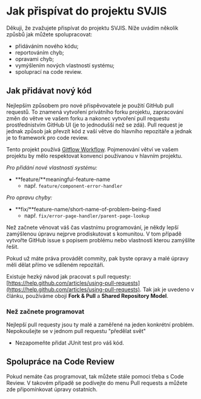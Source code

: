 # Jak přispívat do projektu SVJIS

Děkuji, že zvažujete přispívat do projektu SVJIS. Níže uvádím několik způsbů jak můžete spolupracovat:

* přidáváním nového kódu;
* reportováním chyb;
* opravami chyb;
* vymýšlením nových vlastností systému;
* spoluprací na code review.

## Jak přidávat nový kód

Nejlepším způsobem pro nové přispěvovatele je použití GitHub pull requestů. To znamená vytvoření privátního forku projektu, zapracování změn do větve ve vašem forku a nakonec vytvoření pull requestu prostřednistvím GitHub UI (je to jednodušší než se zdá). Pull request je jednak způsob jak převzít kód z vaší větve do hlavního repozitáře a jednak je to framework pro code review.  

Tento projekt používá [Gitflow Workflow](https://www.atlassian.com/git/tutorials/comparing-workflows/gitflow-workflow). Pojmenování větví ve vašem projektu by mělo respektovat konvenci používanou v hlavním projektu.  

*Pro přidání nové vlastnosti systému:*

* **feature/**meaningful-feature-name
  * např. `feature/component-error-handler`

*Pro opravu chyby:*

* **fix/**feature-name/short-name-of-problem-being-fixed
  * např. `fix/error-page-handler/parent-page-lookup`

Než začnete věnovat váš čas vlastnímu programování, je někdy lepší zamýšlenou úpravu nejprve prodiskutovat s komunitou. V tom případě vytvořte GitHub issue s popisem problému nebo vlastnosti kterou zamýšlíte řešit.  

Pokud už máte práva provádět commity, pak byste opravy a malé úpravy měli dělat přímo ve sdíleném repozitáři.  

Existuje hezký návod jak pracovat s pull requesty: [https://help.github.com/articles/using-pull-requests](https://help.github.com/articles/using-pull-requests). Tak jak je uvedeno v článku, používáme obojí **Fork & Pull** a **Shared Repository Model**.

### Než začnete programovat

Nejlepší pull requesty jsou ty malé a zaměřené na jeden konkrétní problém. Nepokoušejte se v jednom pull requestu "předělat svět"

* Nezapomeňte přidat JUnit test pro váš kód.

## Spolupráce na Code Review

Pokud nemáte čas programovat, tak můžete stále pomoci třeba s Code Review. V takovém případě se podívejte do menu Pull requests a můžete zde připomínkovat úpravy ostatních.
